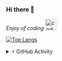 ### Hi there 👋
<p><em>Enjoy of coding <img src="https://media.giphy.com/media/WUlplcMpOCEmTGBtBW/giphy.gif" width="30" alt="coding cat"></em></p>

[![Top Langs](https://github-readme-stats.vercel.app/api/top-langs/?username=temu4&layout=compact)](https://github.com/temu4/github-readme-stats)

<details>
  <summary>⚡ GitHub Activity</summary>
  <img src="https://github-readme-stats.vercel.app/api?username=temu4&show_icons=true" alt="Temu4's GitHub stats"/>
</details>

<!--
**Temu4/Temu4** is a ✨ _special_ ✨ repository because its `README.md` (this file) appears on your GitHub profile.

Here are some ideas to get you started:

- 🔭 I’m currently working on ...
- 🌱 I’m currently learning ...
- 👯 I’m looking to collaborate on ...
- 🤔 I’m looking for help with ...
- 💬 Ask me about ...
- 📫 How to reach me: ...
- 😄 Pronouns: ...
- ⚡ Fun fact: ...
-->
